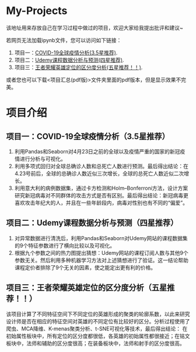 # My-Projects
 该地址用来存放自己在学习过程中做过的项目，欢迎大家给我提出批评和建议~
 
 若网页无法加载ipynb文件，您可以访问如下链接：
 1. 项目一：[COVID-19全球疫情分析(3.5星推荐)](https://nbviewer.jupyter.org/github/knowsomestringtheory/My-Projects/blob/master/COVID-19%E5%85%A8%E7%90%83%E7%96%AB%E6%83%85%E5%88%86%E6%9E%90/COVID-19%E9%A1%B9%E7%9B%AE.ipynb/ ). 
 2. 项目二：[Udemy课程数据分析与预测(四星推荐)](https://nbviewer.jupyter.org/github/knowsomestringtheory/My-Projects/blob/master/Udemy%E8%AF%BE%E7%A8%8B%E9%A1%B9%E7%9B%AE/Udemy%20%E8%AF%BE%E7%A8%8B%E9%A1%B9%E7%9B%AE%20.ipynb ). 
 3. 项目三：[王者荣耀英雄定位的区分度分析(五星推荐！！)](https://nbviewer.jupyter.org/github/knowsomestringtheory/My-Projects/blob/master/%E7%8E%8B%E8%80%85%E8%8D%A3%E8%80%80%E8%8B%B1%E9%9B%84%E5%AE%9A%E4%BD%8D%E7%9A%84%E5%8C%BA%E5%88%86%E5%BA%A6%E5%88%86%E6%9E%90/%E7%8E%8B%E8%80%85%E8%8D%A3%E8%80%80%E8%8B%B1%E9%9B%84%E5%AE%9A%E4%BD%8D%E7%9A%84%E5%8C%BA%E5%88%86%E5%BA%A6%E5%88%86%E6%9E%90.ipynb). 

或者您也可以下载<项目汇总(pdf版)>文件夹里面的pdf版本，但是显示效果不完美。
# 项目介绍
## 项目一：COVID-19全球疫情分析（3.5星推荐）
1. 利用Pandas和Seaborn对4月23日之前的全球以及疫情严重的国家的新冠疫情进行分析与可视化。
2. 利用多项式回归对全球总确诊人数和总死亡人数进行预测。最后得出结论：在4.23号前后，全球的总确诊人数近似三次增长，全球的总死亡人数近似二次增长。
3. 利用意大利的病例数据集，通过卡方检测和Holm–Bonferroni方法，设计方案研究新冠病毒对不同群体的攻击方式是否有区别。最后得出结论：新冠病毒更喜欢攻击年纪大的人，并且在一些年龄段内，病毒对性别也有不同的“偏爱”。 
## 项目二：Udemy课程数据分析与预测（四星推荐）
1. 对异常数据进行清洗后，利用Pandas和Seaborn对Udemy网站的课程数据集的9个特征参数进行了横向比较以及可视化。
2. 根据九个参数之间的热力图提出猜想：Udemy网站的课程订阅人数与其他9个参数无关。然后利用多种机器学习方法对上述猜想进行了验证。这一结论帮助课程定价者排除了9个无关的因素，使之能定出更有利的价格。
## 项目三：王者荣耀英雄定位的区分度分析（五星推荐！！）
该项目计算了不同特征空间下不同定位的英雄形成的聚类的轮廓系数，以此来研究设计师是否在相应的特征空间对英雄的不同定位有比较好的区分。分析过程使用了爬虫、MCA降维、K-menas聚类分析、t-SNE可视化等技术，最后得出结论：
在初始属性板块中，所有定位的区分度都很低，各英雄的初始属性都很接近；在铭文板块中，法师和辅助的区分度很高；在装备板块中，法师和射手的区分度很高。
